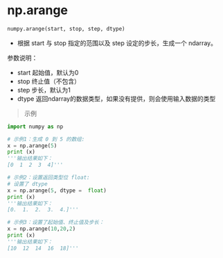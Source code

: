 

&emsp;
# np.arange
```python
numpy.arange(start, stop, step, dtype)
```
- 根据 start 与 stop 指定的范围以及 step 设定的步长，生成一个 ndarray。

参数说明：
- start	起始值，默认为0
- stop	终止值（不包含）
- step	步长，默认为1
- dtype	返回ndarray的数据类型，如果没有提供，则会使用输入数据的类型

>示例
```python
import numpy as np

# 示例1：生成 0 到 5 的数组:
x = np.arange(5)  
print (x)
'''输出结果如下：
[0  1  2  3  4]'''

# 示例2：设置返回类型位 float:
# 设置了 dtype
x = np.arange(5, dtype =  float)  
print (x)
'''输出结果如下：
[0.  1.  2.  3.  4.]'''

# 示例3：设置了起始值、终止值及步长：
x = np.arange(10,20,2)  
print (x)
'''输出结果如下：
[10  12  14  16  18]'''
```
